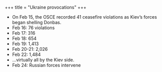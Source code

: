 +++
title = "Ukraine provocations"
+++

- On Feb 15, the OSCE recorded 41 ceasefire violations as Kiev’s forces began shelling Donbas.
- Feb 16: 76 violations
- Feb 17: 316
- Feb 18: 654
- Feb 19: 1,413
- Feb 20-21: 2,026
- Feb 22: 1,484
- …virtually all by the Kiev side.
- Feb 24: Russian forces intervene

